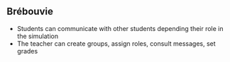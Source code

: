 ## Brébouvie

- Students can communicate with other students depending their role in the simulation
- The teacher can create groups, assign roles, consult messages, set grades
